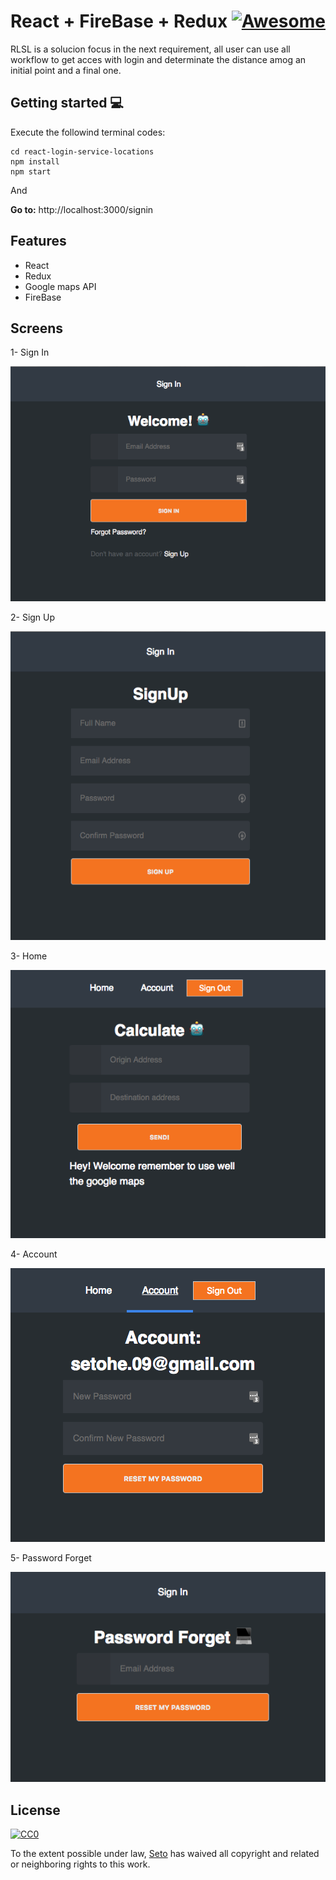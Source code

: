 
# React + FireBase + Redux  [![Awesome](https://cdn.rawgit.com/sindresorhus/awesome/d7305f38d29fed78fa85652e3a63e154dd8e8829/media/badge.svg)](https://github.com/sindresorhus/awesome)

RLSL is a solucion focus in the next requirement, all user can use all workflow to get acces with login and determinate the distance amog an initial point and a final one.

## Getting started 💻

Execute the followind terminal codes:

```shell
cd react-login-service-locations
npm install
npm start
```
And

**Go to:** http://localhost:3000/signin

## Features
* React
* Redux
* Google maps API
* FireBase

## Screens

1- Sign In

![Screenshot](public/screens/signin.png "signup")

2- Sign Up

![Screenshot](public/screens/signup.png "signup")

3- Home

![Screenshot](public/screens/calculate.png "home")

4- Account

![Screenshot](public/screens/account.png "account")

5- Password Forget

![Screenshot](public/screens/pws-forget.png "pws-forget")

## License

[![CC0](https://licensebuttons.net/p/zero/1.0/88x31.png)](https://creativecommons.org/publicdomain/zero/1.0/)

To the extent possible under law, [Seto](https://github.com/setohe0909) has waived all copyright and related or neighboring rights to this work.
